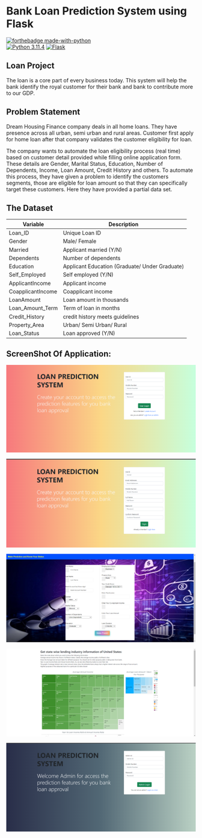 #  **Bank Loan Prediction System using Flask**

[![forthebadge made-with-python](http://ForTheBadge.com/images/badges/made-with-python.svg)](https://www.python.org/)                 
[![Python 3.11.4]((https://img.shields.io/badge/python-3.11.4-blue.svg))]([https://www.python.org/downloads/release/python-373rc1/](https://www.python.org/downloads/))   
[![Flask](https://img.shields.io/badge/flask-v1.1.1-blue)](https://flask.palletsprojects.com/en/2.0.x/)   



## **Loan Project**
The loan is a core part of every business today. This system will help the bank identify the royal customer for their bank and bank to contribute more to our GDP.

## **Problem Statement**

Dream Housing Finance company deals in all home loans. They have presence across all urban, semi urban and rural areas. Customer first apply for home loan after that company validates the customer eligibility for loan.

The company wants to automate the loan eligibility process (real time) based on customer detail provided while filling online application form. These details are Gender, Marital Status, Education, Number of Dependents, Income, Loan Amount, Credit History and others. To automate this process, they have given a problem to identify the customers segments, those are eligible for loan amount so that they can specifically target these customers. Here they have provided a partial data set.

## **The Dataset**

Variable | Description
----------|--------------
Loan_ID | Unique Loan ID
Gender | Male/ Female
Married | Applicant married (Y/N)
Dependents | Number of dependents
Education | Applicant Education (Graduate/ Under Graduate)
Self_Employed | Self employed (Y/N)
ApplicantIncome | Applicant income
CoapplicantIncome | Coapplicant income
LoanAmount | Loan amount in thousands
Loan_Amount_Term | Term of loan in months
Credit_History | credit history meets guidelines
Property_Area | Urban/ Semi Urban/ Rural
Loan_Status | Loan approved (Y/N)


## ScreenShot Of Application:
![App Screenshot](https://github.com/kz2511/Loan-Predction-System/blob/master/SS%20of%20Application/login%20.png)


![App Screenshot](https://github.com/kz2511/Loan-Predction-System/blob/master/SS%20of%20Application/singin%20%20.png)


![App Screenshot](https://github.com/kz2511/Loan-Predction-System/blob/master/SS%20of%20Application/predction%20screen%20.png)


![App Screenshot](https://github.com/kz2511/Loan-Predction-System/blob/master/SS%20of%20Application/visulazation%20.png)


![App Screenshot](https://github.com/kz2511/Loan-Predction-System/blob/master/SS%20of%20Application/adminlogin%20.png)
